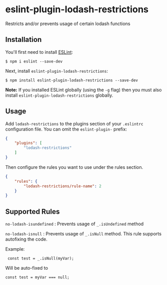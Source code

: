 # eslint-plugin-lodash-restrictions

Restricts and/or prevents usage of certain lodash functions

## Installation

You'll first need to install [ESLint](http://eslint.org):

```
$ npm i eslint --save-dev
```

Next, install `eslint-plugin-lodash-restrictions`:

```
$ npm install eslint-plugin-lodash-restrictions --save-dev
```

**Note:** If you installed ESLint globally (using the `-g` flag) then you must also install `eslint-plugin-lodash-restrictions` globally.

## Usage

Add `lodash-restrictions` to the plugins section of your `.eslintrc` configuration file. You can omit the `eslint-plugin-` prefix:

```json
{
    "plugins": [
        "lodash-restrictions"
    ]
}
```


Then configure the rules you want to use under the rules section.

```json
{
    "rules": {
        "lodash-restrictions/rule-name": 2
    }
}
```

## Supported Rules

`no-lodash-isundefined` : Prevents usage of `_.isUndefined` method

`no-lodash-isnull` : Prevents usage of `_.isNull` method. This rule supports autofixing the code.

Example:
```
 const test = _.isNull(myVar);
```

Will be auto-fixed to
```
const test = myVar === null;
```
